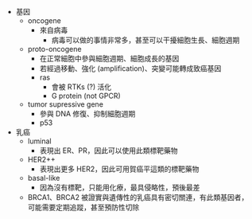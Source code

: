 - 基因
  - oncogene
    - 來自病毒
      - 病毒可以做的事情非常多，甚至可以干擾細胞生長、細胞週期
  - proto-oncogene
    - 在正常細胞中參與細胞週期、細胞成長的基因
    - 若經過移動、強化 (amplification)、突變可能轉成致癌基因
    - ras
      - 會被 RTKs (?) 活化
      - G protein (not GPCR)
  - tumor supressive gene
    - 參與 DNA 修復、抑制細胞週期
    - p53
- 乳癌
  - luminal
    - 表現出 ER、PR，因此可以使用此類標靶藥物
  - HER2++
    - 表現出更多 HER2，因此可用賀癌平這類的標靶藥物
  - basal-like
    - 因為沒有標靶，只能用化療，最具侵略性，預後最差
  - BRCA1、BRCA2 被證實與遺傳性的乳癌具有密切關連，有此類基因者，可能需要定期追蹤，甚至預防性切除